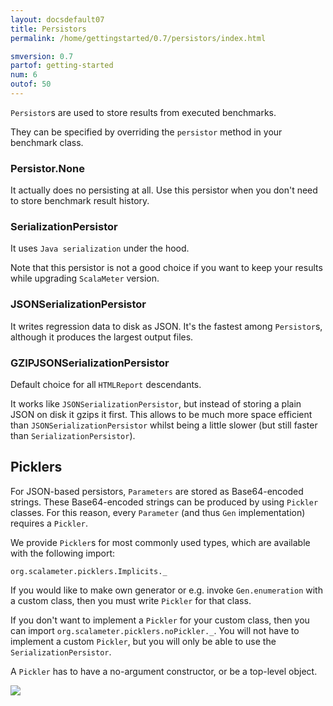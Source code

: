 ```yaml
---
layout: docsdefault07
title: Persistors
permalink: /home/gettingstarted/0.7/persistors/index.html

smversion: 0.7
partof: getting-started
num: 6
outof: 50
---
```



`Persistor`s are used to store results from executed benchmarks.

They can be specified by overriding the `persistor` method in your benchmark class.


### Persistor.None

It actually does no persisting at all.
Use this persistor when you don't need to store benchmark result history.


### SerializationPersistor

It uses `Java serialization` under the hood.  

Note that this persistor is not a good choice
if you want to keep your results while upgrading `ScalaMeter` version.


### JSONSerializationPersistor

It writes regression data to disk as JSON. 
It's the fastest among `Persistor`s, although it produces the largest output files.   


### GZIPJSONSerializationPersistor

Default choice for all `HTMLReport` descendants. 

It works like `JSONSerializationPersistor`,
but instead of storing a plain JSON on disk it gzips it first.
This allows to be much more space efficient than `JSONSerializationPersistor` 
whilst being a little slower (but still faster than `SerializationPersistor`).


## Picklers

For JSON-based persistors, `Parameters` are stored as Base64-encoded strings. 
These Base64-encoded strings can be produced by using `Pickler` classes.
For this reason, every `Parameter` (and thus `Gen` implementation) requires a `Pickler`. 

We provide `Pickler`s for most commonly used types, 
which are available with the following import:

    org.scalameter.picklers.Implicits._

If you would like to make own generator or e.g. invoke `Gen.enumeration`
with a custom class, 
then you must write `Pickler` for that class.

If you don't want to implement a `Pickler` for your custom class,
then you can import `org.scalameter.picklers.noPickler._`.
You will not have to implement a custom `Pickler`,
but you will only be able to use the `SerializationPersistor`.

A `Pickler` has to have a no-argument constructor, or be a top-level object.

<div class="imagenoframe">
  <img src="/resources/images/logo-yellow-small.png"/>
</div>
